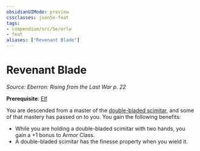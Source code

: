 ```yaml
---
obsidianUIMode: preview
cssclasses: json5e-feat
tags:
- compendium/src/5e/erlw
- feat
aliases: ["Revenant Blade"]
---
```

# Revenant Blade
*Source: Eberron: Rising from the Last War p. 22*  

**Prerequisite**: [Elf](compendium/races/elf.md)

You are descended from a master of the [double-bladed scimitar](compendium/items/double-bladed-scimitar-erlw.md), and some of that mastery has passed on to you. You gain the following benefits:

- While you are holding a double-bladed scimitar with two hands, you gain a +1 bonus to Armor Class.  
- A double-bladed scimitar has the finesse property when you wield it.